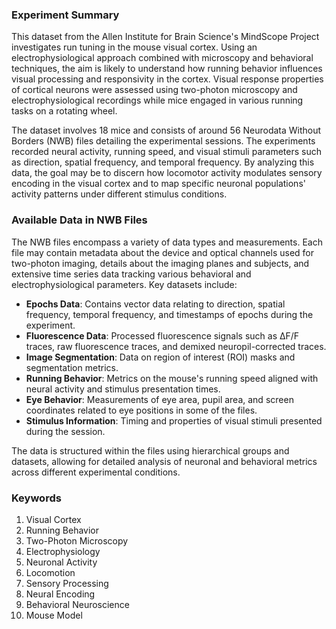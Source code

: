 ### Experiment Summary

This dataset from the Allen Institute for Brain Science's MindScope Project investigates run tuning in the mouse visual cortex. Using an electrophysiological approach combined with microscopy and behavioral techniques, the aim is likely to understand how running behavior influences visual processing and responsivity in the cortex. Visual response properties of cortical neurons were assessed using two-photon microscopy and electrophysiological recordings while mice engaged in various running tasks on a rotating wheel.

The dataset involves 18 mice and consists of around 56 Neurodata Without Borders (NWB) files detailing the experimental sessions. The experiments recorded neural activity, running speed, and visual stimuli parameters such as direction, spatial frequency, and temporal frequency. By analyzing this data, the goal may be to discern how locomotor activity modulates sensory encoding in the visual cortex and to map specific neuronal populations' activity patterns under different stimulus conditions.

### Available Data in NWB Files

The NWB files encompass a variety of data types and measurements. Each file may contain metadata about the device and optical channels used for two-photon imaging, details about the imaging planes and subjects, and extensive time series data tracking various behavioral and electrophysiological parameters. Key datasets include:

- **Epochs Data**: Contains vector data relating to direction, spatial frequency, temporal frequency, and timestamps of epochs during the experiment.
- **Fluorescence Data**: Processed fluorescence signals such as ΔF/F traces, raw fluorescence traces, and demixed neuropil-corrected traces.
- **Image Segmentation**: Data on region of interest (ROI) masks and segmentation metrics.
- **Running Behavior**: Metrics on the mouse's running speed aligned with neural activity and stimulus presentation times.
- **Eye Behavior**: Measurements of eye area, pupil area, and screen coordinates related to eye positions in some of the files.
- **Stimulus Information**: Timing and properties of visual stimuli presented during the session.

The data is structured within the files using hierarchical groups and datasets, allowing for detailed analysis of neuronal and behavioral metrics across different experimental conditions.

### Keywords

1. Visual Cortex
2. Running Behavior
3. Two-Photon Microscopy
4. Electrophysiology
5. Neuronal Activity
6. Locomotion
7. Sensory Processing
8. Neural Encoding
9. Behavioral Neuroscience
10. Mouse Model
